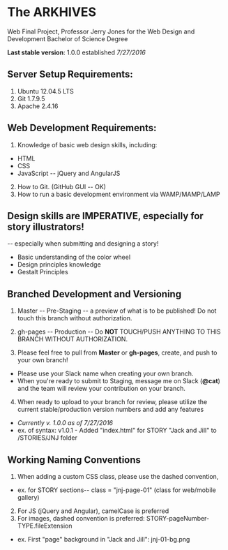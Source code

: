 # The ARKHIVES
Web Final Project, Professor Jerry Jones for the Web Design and Development Bachelor of Science Degree

**Last stable version**: 1.0.0 established *7/27/2016*

## Server Setup Requirements:
1. Ubuntu 12.04.5 LTS
2. Git 1.7.9.5
3. Apache 2.4.16

## Web Development Requirements:
1. Knowledge of basic web design skills, including:
 * HTML
 * CSS
 * JavaScript -- jQuery and AngularJS
2. How to Git. (GitHub GUI -- OK)
3. How to run a basic development environment via WAMP/MAMP/LAMP

## Design skills are IMPERATIVE, especially for story illustrators!
-- especially when submitting and designing a story!
 * Basic understanding of the color wheel
 * Design principles knowledge
 * Gestalt Principles
 
## Branched Development and Versioning
1. Master -- Pre-Staging -- a preview of what is to be published! Do not touch this branch without authorization. 

2. gh-pages -- Production -- Do **NOT** TOUCH/PUSH ANYTHING TO THIS BRANCH WITHOUT AUTHORIZATION. 


3. Please feel free to pull from **Master** or **gh-pages**, create, and push to your own branch! 
  * Please use your Slack name when creating your own branch. 
  * When you're ready to submit to Staging, message me on Slack (__@cat__) and the team will review your contribution on your branch.

4. When ready to upload to your branch for review, please utilize the current stable/production version numbers and add any features
  * *Currently _v. 1.0.0_ as of 7/27/2016*
  * ex. of syntax: v1.0.1 - Added "index.html" for STORY "Jack and Jill" to /STORIES/JNJ folder
  
  
## Working Naming Conventions
1. When adding a custom CSS class, please use the dashed convention, 
  * ex. for STORY sections-- class = "jnj-page-01" (class for web/mobile gallery)
2. For JS (jQuery and Angular), camelCase is preferred
3. For images, dashed convention is preferred: STORY-pageNumber-TYPE.fileExtension
  * ex. First "page" background in "Jack and Jill": jnj-01-bg.png

 